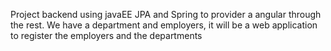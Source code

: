 ﻿Project backend using javaEE JPA and Spring to provider a angular through the rest.
We have a department and employers, it will be a web application to register the employers 
and the departments
